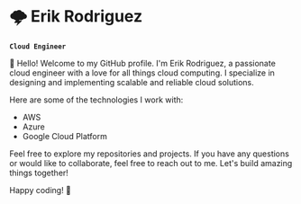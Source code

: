 # 🌩️ Erik Rodriguez 

**`Cloud Engineer`**

👋 Hello! Welcome to my GitHub profile. I'm Erik Rodriguez, a passionate cloud engineer with a love for all things cloud computing. I specialize in designing and implementing scalable and reliable cloud solutions.

Here are some of the technologies I work with:

- AWS
- Azure
- Google Cloud Platform

Feel free to explore my repositories and projects. If you have any questions or would like to collaborate, feel free to reach out to me. Let's build amazing things together!

Happy coding! 🚀
